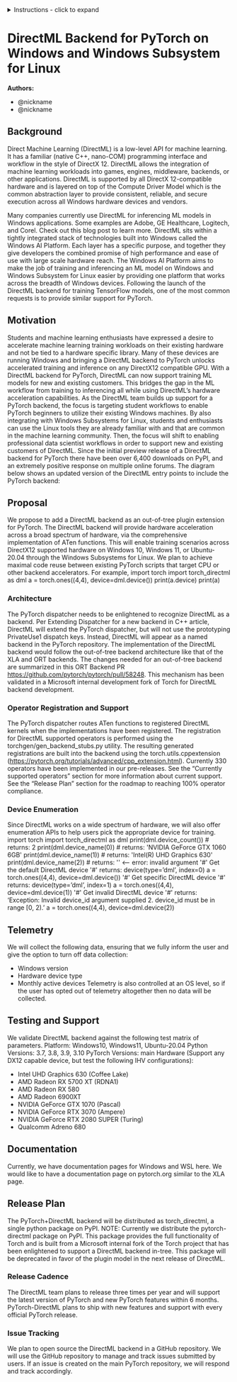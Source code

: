 

<details>
<summary>Instructions - click to expand</summary>

- Fork the rfcs repo: https://github.com/pytorch/rfcs
- Copy `RFC-0000-template.md` to `RFC-00xx-my-feature.md`, or write your own open-ended proposal. Put care into the details.
- Submit a pull request titled `RFC-00xx-my-feature`. 
    - Assign the `draft` label while composing the RFC. You may find it easier to use a WYSIWYG editor (like Google Docs) when working with a few close collaborators; feel free to use whatever platform you like. Ideally this document is publicly visible and is linked to from the PR.
    - When opening the RFC for general discussion, copy your document into the `RFC-00xx-my-feature.md` file on the PR and assign the `commenting` label.
- Build consensus for your proposal, integrate feedback and revise it as needed, and summarize the outcome of the discussion via a [resolution template](https://github.com/pytorch/rfcs/blob/rfc-process/RFC-0000-template.md#resolution).
    - If the RFC is idle here (no activity for 2 weeks), assign the label `stalled` to the PR.
- Once the discussion has settled, assign a new label based on the level of support:
    - `accepted` if a decision has been made in the RFC
    - `draft` if the author needs to rework the RFC’s proposal
    - `shelved` if there are no plans to move ahead with the current RFC’s proposal. We want neither to think about evaluating the proposal
nor about implementing the described feature until some time in the future.
- A state of `accepted` means that the core team has agreed in principle to the proposal, and it is ready for implementation. 
- The author (or any interested developer) should next open a tracking issue on Github corresponding to the RFC.
    - This tracking issue should contain the implementation next steps. Link to this tracking issue on the RFC (in the Resolution > Next Steps section)
- Once all relevant PRs are merged, the RFC’s status label can be finally updated to `closed`.

</details>





# DirectML Backend for PyTorch on Windows and Windows Subsystem for Linux

**Authors:**
* @nickname
* @nickname 


## Background
Direct Machine Learning (DirectML) is a low-level API for machine learning. It has a familiar (native C++, nano-COM) programming interface and workflow in the style of DirectX 12. DirectML allows the integration of machine learning workloads into games, engines, middleware, backends, or other applications. DirectML is supported by all DirectX 12-compatible hardware and is layered on top of the Compute Driver Model which is the common abstraction layer to provide consistent, reliable, and secure execution across all Windows hardware devices and vendors.
 
Many companies currently use DirectML for inferencing ML models in Windows applications. Some examples are Adobe, GE Healthcare, Logitech, and Corel. Check out this blog post to learn more. DirectML sits within a tightly integrated stack of technologies built into Windows called the Windows AI Platform.  Each layer has a specific purpose, and together they give developers the combined promise of high performance and ease of use with large scale hardware reach. The Windows AI Platform aims to make the job of training and inferencing an ML model on Windows and Windows Subsystem for Linux easier by providing one platform that works across the breadth of Windows devices. Following the launch of the DirectML backend for training TensorFlow models, one of the most common requests is to provide similar support for PyTorch.

## Motivation
Students and machine learning enthusiasts have expressed a desire to accelerate machine learning training workloads on their existing hardware and not be tied to a hardware specific library. Many of these devices are running Windows and bringing a DirectML backend to PyTorch unlocks accelerated training and inference on any DirectX12 compatible GPU. With a DirectML backend for PyTorch, DirectML can now support training ML models for new and existing customers. This bridges the gap in the ML workflow from training to inferencing all while using DirectML’s hardware acceleration capabilities.
As the DirectML team builds up support for a PyTorch backend, the focus is targeting student workflows to enable PyTorch beginners to utilize their existing Windows machines. By also integrating with Windows Subsystems for Linux, students and enthusiasts can use the Linux tools they are already familiar with and that are common in the machine learning community. Then, the focus will shift to enabling professional data scientist workflows in order to support new and existing customers of DirectML. 
Since the initial preview release of a DirectML backend for PyTorch there have been over 6,400 downloads on PyPI, and an extremely positive response on multiple online forums. The diagram below shows an updated version of the DirectML entry points to include the PyTorch backend:
 
## Proposal
We propose to add a DirectML backend as an out-of-tree plugin extension for PyTorch.
The DirectML backend will provide hardware acceleration across a broad spectrum of hardware, via the comprehensive implementation of ATen functions. 
This will enable training scenarios across DirectX12 supported hardware on Windows 10, Windows 11, or Ubuntu-20.04 through the Windows Subsystems for Linux. 
We plan to achieve maximal code reuse between existing PyTorch scripts that target CPU or other backend accelerators. For example,
import torch
import torch_directml as dml
a = torch.ones((4,4), device=dml.device())
print(a.device)
print(a)

### Architecture 
The PyTorch dispatcher needs to be enlightened to recognize DirectML as a backend.
Per Extending Dispatcher for a new backend in C++ article, DirectML will extend the PyTorch dispatcher, but will not use the prototyping PrivateUse1 dispatch keys. Instead, DirectML will appear as a named backend in the PyTorch repository. The implementation of the DirectML backend would follow the out-of-tree backend architecture like that of the XLA and ORT backends.
The changes needed for an out-of-tree backend are summarized in this ORT Backend PR https://github.com/pytorch/pytorch/pull/58248. This mechanism has been validated in a Microsoft internal development fork of Torch for DirectML backend development.

### Operator Registration and Support
The PyTorch dispatcher routes ATen functions to registered DirectML kernels when the implementations have been registered.
The registration for DirectML supported operators is performed using the torchgen/gen_backend_stubs.py utility.
The resulting generated registrations are built into the backend using the torch.utils.cppextension (https://pytorch.org/tutorials/advanced/cpp_extension.html).
Currently 330 operators have been implemented in our pre-releases.
See the “Currently supported operators” section for more information about current support.
See the “Release Plan” section for the roadmap to reaching 100% operator compliance.

### Device Enumeration
Since DirectML works on a wide spectrum of hardware, we will also offer enumeration APIs to help users pick the appropriate device for training. 
import torch
import torch_directml as dml
print(dml.device_count()) # returns: 2
print(dml.device_name(0)) # returns: 'NVIDIA GeForce GTX 1060 6GB'
print(dml.device_name(1)) # returns: 'Intel(R) UHD Graphics 630'
print(dml.device_name(2)) # returns: '' <-- error: invalid argument
'#' Get the default DirectML device
'#' returns: device(type=’dml’, index=0)
a = torch.ones((4,4), device=dml.device()) 
'#' Get specific DirectML device
'#' returns: device(type=’dml’, index=1)
a = torch.ones((4,4), device=dml.device(1))
'#' Get invalid DirectML device
'#' returns: ‘Exception: Invalid device_id argument supplied 2. device_id must be in range [0, 2).’
a = torch.ones((4,4), device=dml.device(2))

## Telemetry
We will collect the following data, ensuring that we fully inform the user and give the option to turn off data collection:
- Windows version
- Hardware device type
- Monthly active devices 
Telemetry is also controlled at an OS level, so if the user has opted out of telemetry altogether then no data will be collected.

## Testing and Support
We validate DirectML backend against the following test matrix of parameters.
Platform: Windows10, Windows11, Ubuntu-20.04
Python Versions: 3.7, 3.8, 3.9, 3.10
PyTorch Versions: main
Hardware (Support any DX12 capable device, but test the following IHV configurations):
- Intel UHD Graphics 630 (Coffee Lake) 
- AMD Radeon RX 5700 XT (RDNA1)
- AMD Radeon RX 580
- AMD Radeon 6900XT  
- NVIDIA GeForce GTX 1070 (Pascal)
- NVIDIA GeForce RTX 3070 (Ampere)
- NVIDIA GeForce RTX 2080 SUPER (Turing) 
- Qualcomm Adreno 680

## Documentation
Currently, we have documentation pages for Windows and WSL here. We would like to have a documentation page on pytorch.org similar to the XLA page. 

## Release Plan
The PyTorch+DirectML backend will be distributed as torch_directml, a single python package on PyPI.
NOTE: Currently we distribute the pytorch-directml package on PyPI. This package provides the full functionality of Torch and is built from a Microsoft internal fork of the Torch project that has been enlightened to support a DirectML backend in-tree. This package will be deprecated in favor of the plugin model in the next release of DirectML.

### Release Cadence
The DirectML team plans to release three times per year and will support the latest version of PyTorch and new PyTorch features within 6 months. PyTorch-DirectML plans to ship with new features and support with every official PyTorch release.

### Issue Tracking
We plan to open source the DirectML backend in a GitHub repository. We will use the GitHub repository to manage and track issues submitted by users. If an issue is created on the main PyTorch repository, we will respond and track accordingly.
